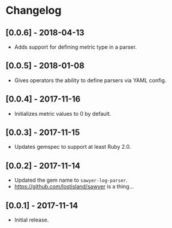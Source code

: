 # Changelog

## [0.0.6] - 2018-04-13
- Adds support for defining metric type in a parser.

## [0.0.5] - 2018-01-08
- Gives operators the ability to define parsers via YAML config.

## [0.0.4] - 2017-11-16
- Initializes metric values to 0 by default.

## [0.0.3] - 2017-11-15
- Updates gemspec to support at least Ruby 2.0.

## [0.0.2] - 2017-11-14
- Updated the gem name to `sawyer-log-parser`.
 - https://github.com/lostisland/sawyer is a thing...

## [0.0.1] - 2017-11-14
- Initial release.
